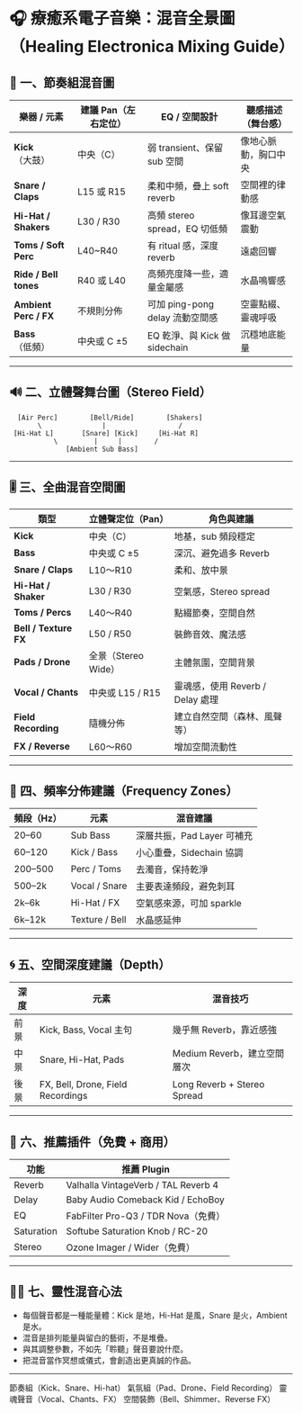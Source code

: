 # 🎧 療癒系電子音樂：混音全景圖（Healing Electronica Mixing Guide）

## 🌌 一、節奏組混音圖

| 樂器 / 元素     | 建議 Pan（左右定位） | EQ / 空間設計                          | 聽感描述（舞台感） |
|------------------|------------------------|----------------------------------------|--------------------|
| **Kick**（大鼓） | 中央（C）               | 弱 transient、保留 sub 空間             | 像地心脈動，胸口中央 |
| **Snare / Claps** | L15 或 R15              | 柔和中頻，疊上 soft reverb             | 空間裡的律動感     |
| **Hi-Hat / Shakers** | L30 / R30            | 高頻 stereo spread，EQ 切低頻         | 像耳邊空氣震動     |
| **Toms / Soft Perc** | L40~R40              | 有 ritual 感，深度 reverb              | 遠處回響           |
| **Ride / Bell tones** | R40 或 L40          | 高頻亮度降一些，適量金屬感             | 水晶鳴響感         |
| **Ambient Perc / FX** | 不規則分佈         | 可加 ping-pong delay 流動空間感       | 空靈點綴、靈魂呼吸 |
| **Bass**（低頻） | 中央或 C ±5             | EQ 乾淨、與 Kick 做 sidechain          | 沉穩地底能量       |

---

## 🔊 二、立體聲舞台圖（Stereo Field）

      [Air Perc]        [Bell/Ride]        [Shakers]
           \               |                  /
     [Hi-Hat L]       [Snare] [Kick]     [Hi-Hat R]
               \         |     |        /
                  [Ambient Sub Bass]



---

## 🎚️ 三、全曲混音空間圖

| 類型           | 立體聲定位（Pan）      | 角色與建議                       |
|----------------|-------------------------|----------------------------------|
| **Kick**       | 中央（C）               | 地基，sub 頻段穩定               |
| **Bass**       | 中央或 C ±5             | 深沉、避免過多 Reverb            |
| **Snare / Claps** | L10～R10              | 柔和、放中景                     |
| **Hi-Hat / Shaker** | L30 / R30           | 空氣感，Stereo spread           |
| **Toms / Percs**   | L40～R40             | 點綴節奏，空間自然               |
| **Bell / Texture FX** | L50 / R50        | 裝飾音效、魔法感                 |
| **Pads / Drone**    | 全景（Stereo Wide） | 主體氛圍，空間背景               |
| **Vocal / Chants**  | 中央或 L15 / R15    | 靈魂感，使用 Reverb / Delay 處理 |
| **Field Recording** | 隨機分佈             | 建立自然空間（森林、風聲等）     |
| **FX / Reverse**    | L60～R60            | 增加空間流動性                   |

---

## 📡 四、頻率分佈建議（Frequency Zones）

| 頻段（Hz） | 元素         | 混音建議                         |
|------------|--------------|----------------------------------|
| 20–60      | Sub Bass     | 深層共振，Pad Layer 可補充       |
| 60–120     | Kick / Bass  | 小心重疊，Sidechain 協調         |
| 200–500    | Perc / Toms  | 去濁音，保持乾淨                  |
| 500–2k     | Vocal / Snare | 主要表達頻段，避免刺耳           |
| 2k–6k      | Hi-Hat / FX  | 空氣感來源，可加 sparkle         |
| 6k–12k     | Texture / Bell | 水晶感延伸                       |

---

## 🌀 五、空間深度建議（Depth）

| 深度 | 元素                             | 混音技巧                         |
|------|----------------------------------|----------------------------------|
| 前景 | Kick, Bass, Vocal 主句           | 幾乎無 Reverb，靠近感強           |
| 中景 | Snare, Hi-Hat, Pads              | Medium Reverb，建立空間層次       |
| 後景 | FX, Bell, Drone, Field Recordings | Long Reverb + Stereo Spread    |

---

## 🧰 六、推薦插件（免費 + 商用）

| 功能       | 推薦 Plugin                        |
|------------|-------------------------------------|
| Reverb     | Valhalla VintageVerb / TAL Reverb 4 |
| Delay      | Baby Audio Comeback Kid / EchoBoy   |
| EQ         | FabFilter Pro-Q3 / TDR Nova（免費） |
| Saturation | Softube Saturation Knob / RC-20     |
| Stereo     | Ozone Imager / Wider（免費）        |

---

## 🧘‍♀️ 七、靈性混音心法

- 每個聲音都是一種能量體：Kick 是地，Hi-Hat 是風，Snare 是火，Ambient 是水。
- 混音是排列能量與留白的藝術，不是堆疊。
- 與其調整參數，不如先「聆聽」聲音要說什麼。
- 把混音當作冥想或儀式，會創造出更真誠的作品。

---

節奏組（Kick、Snare、Hi-hat）
氣氛組（Pad、Drone、Field Recording）
靈魂聲音（Vocal、Chants、FX）
空間裝飾（Bell、Shimmer、Reverse FX）